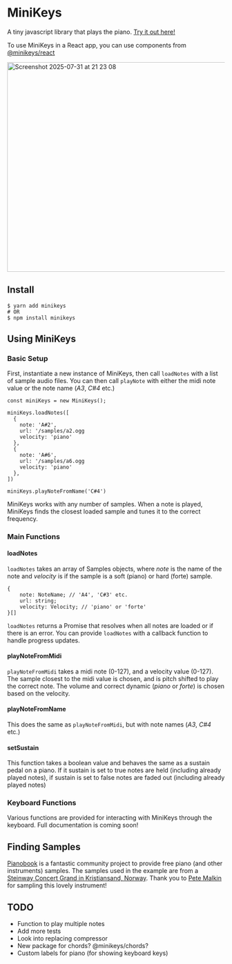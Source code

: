 # MiniKeys

<!-- TODO add badges from CD -->

A tiny javascript library that plays the piano. [Try it out here!](http://liamp.uk/minikeys)

To use MiniKeys in a React app, you can use components from [@minikeys/react](https://npmjs.com)

<img width="1269" height="486" alt="Screenshot 2025-07-31 at 21 23 08" src="https://github.com/user-attachments/assets/1ff24de7-9222-42f0-ba74-9a3618ef9cd6" />

## Install

```
$ yarn add minikeys
# OR
$ npm install minikeys
```

## Using MiniKeys

### Basic Setup

First, instantiate a new instance of MiniKeys, then call `loadNotes` with a list of sample audio files. You can then call `playNote` with either the midi note value or the note name (_A3_, _C#4_ etc.)

```
const miniKeys = new MiniKeys();

miniKeys.loadNotes([
  {
    note: 'A#2',
    url: '/samples/a2.ogg
    velocity: 'piano'
  },
  {
    note: 'A#6',
    url: '/samples/a6.ogg
    velocity: 'piano'
  },
])

miniKeys.playNoteFromName('C#4')
```

MiniKeys works with any number of samples. When a note is played, MiniKeys finds the closest loaded sample and tunes it to the correct frequency.

### Main Functions

#### loadNotes

`loadNotes` takes an array of Samples objects, where _note_ is the name of the note and _velocity_ is if the sample is a soft (piano) or hard (forte) sample.

```
{
    note: NoteName; // 'A4', 'C#3' etc.
    url: string;
    velocity: Velocity; // 'piano' or 'forte'
}[]
```

`loadNotes` returns a Promise that resolves when all notes are loaded or if there is an error. You can provide `loadNotes` with a callback function to handle progress updates.

#### playNoteFromMidi

`playNoteFromMidi` takes a midi note (0-127), and a velocity value (0-127). The sample closest to the midi value is chosen, and is pitch shifted to play the correct note. The volume and correct dynamic (_piano_ or _forte_) is chosen based on the velocity.

#### playNoteFromName

This does the same as `playNoteFromMidi`, but with note names (_A3_, _C#4_ etc.)

#### setSustain

This function takes a boolean value and behaves the same as a sustain pedal on a piano. If it sustain is set to true notes are held (including already played notes), if sustain is set to false notes are faded out (including already played notes)

### Keyboard Functions

Various functions are provided for interacting with MiniKeys through the keyboard. Full documentation is coming soon!

## Finding Samples

[Pianobook](www.pianobook.co.uk) is a fantastic community project to provide free piano (and other instruments) samples. The samples used in the example are from a [Steinway Concert Grand in Kristiansand, Norway](https://www.pianobook.co.uk/packs/kristiansand-concert-steinway/). Thank you to [Pete Malkin](https://www.petemalkin.co.uk/) for sampling this lovely instrument!

## TODO

- Function to play multiple notes
- Add more tests
- Look into replacing compressor
- New package for chords? @minikeys/chords?
- Custom labels for piano (for showing keyboard keys)
